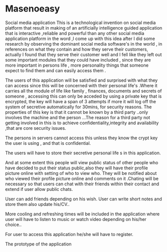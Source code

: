 # Masenoeasy
Social media application
This is a technological invention on  social media platform that result in making of an artificially intelligence guided application that is  interactive ,reliable  and powerful than any other social media application platform in the word ,I come up with this idea  after I did some research by observing the dominant social media software's in the world , in references on what they contain and how they serve their customers, actually I found that they serve their customer well and I fell like they left out some important modules that they could have included , since they are more important in persons life , more personality things that someone expect to find them and can easily access them .

The users of this application will be satisfied and surprised with what they  can  access since this will  be concerned with their personal life's .Where it carries all the module of life like family , finances, documents and secrets of someone , accessing this can only be acceded by using a private key that is encrypted, the key will have  a span of 3 attempts if more it will log off the system of secretive automatically for 30mins, for security reasons. The properties of this key is that it cannot be known by a third party ..only involves the machine and the person ...The reason for a third party not getting involved in this is to achieve confidentiality,integrity and availability ,that are core security issues.

The persons in servers cannot access this unless they know the crypt key the user is using , and that is confidential.

The users will have to store their secretive personal life s in this application.

And at some extent this people will view public status of other people who have decided to put their status public,also they will have their profile picture online with setting of who to view who. They will be notified about who viewed their profile picture online and comments on it .Chating will be necessary so that users can chat with their friends within their contact and extend if user allow public chats.

User can add friends depending on his wish.
User can write short notes and store them also update his/CV..

More cooling and refreshing times will be included in the application where user will have to listen to music or watch video depending on his/her choice..

For user to access this application he/she will have to register.

The prototype of the application

